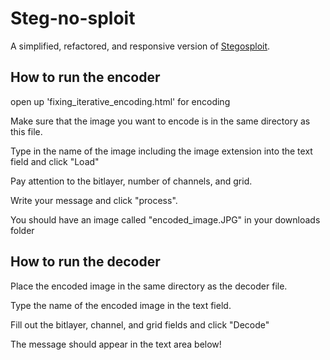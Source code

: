 # Steg-no-sploit

A simplified, refactored, and responsive version of <a href="http://stegosploit.info/">Stegosploit</a>.


## How to run the encoder

open up 'fixing_iterative_encoding.html' for encoding

Make sure that the image you want to encode is in the same directory as this file. 

Type in the name of the image including the image extension into the text field and click "Load"

Pay attention to the bitlayer, number of channels, and grid. 

Write your message and click "process".

You should have an image called "encoded_image.JPG" in your downloads folder



## How to run the decoder

Place the encoded image in the same directory as the decoder file. 

Type the name of the encoded image in the text field.

Fill out the bitlayer, channel, and grid fields and click "Decode"

The message should appear in the text area below! 


